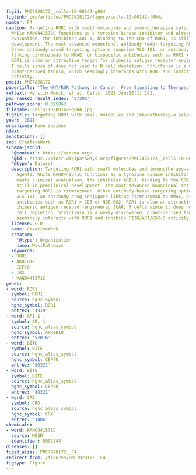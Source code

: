 ```yaml
---
figid: PMC7828172__cells-10-00142-g004
figlink: pmc/articles/PMC7828172/figure/cells-10-00142-f004/
number: F4
caption: Targeting ROR1 with small molecules and immunotherapy—a selection of agents.
  While KAN0441571C functions as a tyrosine kinase inhibitor and already meets clinical
  evaluation, the inhibitor ARI-1, binding to the CRD of ROR1, is still in preclinical
  development. The most advanced monoclonal antibody (mAb) targeting ROR1 is cirmtuzumab.
  Other antibody-based targeting options comprise VLS-101, an antibody drug conjugate
  linking cirmtuzumab to MMAE, or bispecific antibodies such as ROR1 × CD3 or NBE-002.
  ROR1 is also an attractive target for chimeric antigen receptor-engineered (CAR)
  T cells since it does not lead to B cell depletion. Strictinin is a newly discovered,
  plant-derived tannin, which seemingly interacts with ROR1 and inhibits PI3K/AKT/GSK-3
  activity.
pmcid: PMC7828172
papertitle: 'The WNT/ROR Pathway in Cancer: From Signaling to Therapeutic Intervention.'
reftext: Kerstin Menck, et al. Cells. 2021 Jan;10(1):142.
pmc_ranked_result_index: '27306'
pathway_score: 0.895063
filename: cells-10-00142-g004.jpg
figtitle: Targeting ROR1 with small molecules and immunotherapy—a selection of agents
year: '2021'
organisms: Homo sapiens
ndex: ''
annotations: []
seo: CreativeWork
schema-jsonld:
  '@context': https://schema.org/
  '@id': https://pfocr.wikipathways.org/figures/PMC7828172__cells-10-00142-g004.html
  '@type': Dataset
  description: Targeting ROR1 with small molecules and immunotherapy—a selection of
    agents. While KAN0441571C functions as a tyrosine kinase inhibitor and already
    meets clinical evaluation, the inhibitor ARI-1, binding to the CRD of ROR1, is
    still in preclinical development. The most advanced monoclonal antibody (mAb)
    targeting ROR1 is cirmtuzumab. Other antibody-based targeting options comprise
    VLS-101, an antibody drug conjugate linking cirmtuzumab to MMAE, or bispecific
    antibodies such as ROR1 × CD3 or NBE-002. ROR1 is also an attractive target for
    chimeric antigen receptor-engineered (CAR) T cells since it does not lead to B
    cell depletion. Strictinin is a newly discovered, plant-derived tannin, which
    seemingly interacts with ROR1 and inhibits PI3K/AKT/GSK-3 activity.
  license: CC0
  name: CreativeWork
  creator:
    '@type': Organization
    name: WikiPathways
  keywords:
  - ROR1
  - AKR1B10
  - CEP70
  - CRX
  - KANO441571C
genes:
- word: ROR1
  symbol: ROR1
  source: hgnc_symbol
  hgnc_symbol: ROR1
  entrez: '4919'
- word: ARI-1
  symbol: ARL-1
  source: hgnc_alias_symbol
  hgnc_symbol: AKR1B10
  entrez: '57016'
- word: BİTE
  symbol: BITE
  source: hgnc_alias_symbol
  hgnc_symbol: CEP70
  entrez: '80321'
- word: BİTE
  symbol: BITE
  source: hgnc_alias_symbol
  hgnc_symbol: CEP70
  entrez: '80321'
- word: CRD
  symbol: CRD
  source: hgnc_alias_symbol
  hgnc_symbol: CRX
  entrez: '1406'
chemicals:
- word: KANO441571C
  source: MESH
  identifier: D002244
diseases: []
figid_alias: PMC7828172__F4
redirect_from: /figures/PMC7828172__F4
figtype: Figure
---
```

